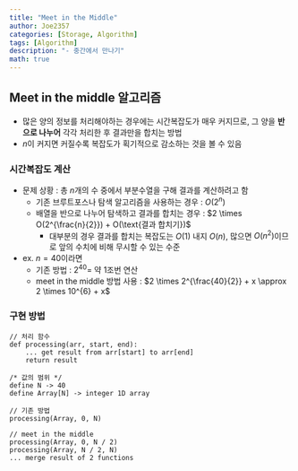 ```yaml
---
title: "Meet in the Middle"
author: Joe2357
categories: [Storage, Algorithm]
tags: [Algorithm]
description: "- 중간에서 만나기"
math: true
---
```




## Meet in the middle 알고리즘

  - 많은 양의 정보를 처리해야하는 경우에는 시간복잡도가 매우 커지므로, 그 양을 **반으로 나누어** 각각 처리한 후 결과만을 합치는 방법
  - $n$이 커지면 커질수록 복잡도가 획기적으로 감소하는 것을 볼 수 있음



### 시간복잡도 계산

- 문제 상황 : 총 $n$개의 수 중에서 부분수열을 구해 결과를 계산하려고 함
  - 기존 브루트포스나 탐색 알고리즘을 사용하는 경우 : $O(2^n)$
  - 배열을 반으로 나누어 탐색하고 결과를 합치는 경우 : $2 \times O(2^{\frac{n}{2}}) + O(\text{결과 합치기})$
    - 대부분의 경우 결과를 합치는 복잡도는 $O(1)$ 내지 $O(n)$, 많으면 $O(n^2)$이므로 앞의 수치에 비해 무시할 수 있는 수준
- ex. $n = 40$이라면
  - 기존 방법 : $2^{40} =$ 약 1조번 연산
  - meet in the middle 방법 사용 : $2 \times 2^{\frac{40}{2}} + x \approx 2 \times 10^{6} + x$



### 구현 방법

```pseudocode
// 처리 함수
def processing(arr, start, end):
    ... get result from arr[start] to arr[end]
    return result

/* 값의 범위 */
define N -> 40
define Array[N] -> integer 1D array

// 기존 방법
processing(Array, 0, N)

// meet in the middle
processing(Array, 0, N / 2)
processing(Array, N / 2, N)
... merge result of 2 functions
```